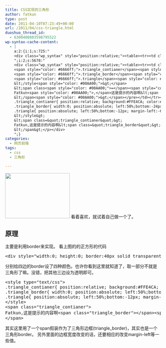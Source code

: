 ```yaml
---
title: CSS实现的三角形
author: fatkun
type: post
date: 2011-04-10T07:23:49+00:00
url: /2011/04/css-triangle.html
duoshuo_thread_id:
  - 6300408803598795522
wp-syntax-cache-content:
  - |
    a:2:{i:1;s:725:"
    <div class="wp_syntax" style="position:relative;"><table><tr><td class="code"><pre class="css" style="font-family:monospace;">&lt;div style<span style="color: #00AA00;">=</span><span style="color: #ff0000;">&quot;width:0; height:0; border:40px solid transparent;border-top-color:green;border-left-color:red;border-right-color:blue;border-bottom-color:yellow;&quot;</span><span style="color: #00AA00;">&gt;</span>&lt;/div<span style="color: #00AA00;">&gt;</span></pre></td></tr></table><p class="theCode" style="display:none;">&lt;div style=&quot;width:0; height:0; border:40px solid transparent;border-top-color:green;border-left-color:red;border-right-color:blue;border-bottom-color:yellow;&quot;&gt;&lt;/div&gt;</p></div>
    ";i:2;s:5678:"
    <div class="wp_syntax" style="position:relative;"><table><tr><td class="code"><pre class="css" style="font-family:monospace;">&lt;style type<span style="color: #00AA00;">=</span><span style="color: #ff0000;">&quot;text/css&quot;</span><span style="color: #00AA00;">&gt;</span>
    <span style="color: #6666ff;">.triangle_contianer</span><span style="color: #00AA00;">&#123;</span> <span style="color: #000000; font-weight: bold;">position</span><span style="color: #00AA00;">:</span><span style="color: #993333;">relative</span><span style="color: #00AA00;">;</span> <span style="color: #000000; font-weight: bold;">background</span><span style="color: #00AA00;">:</span><span style="color: #cc00cc;">#FFE4CA</span><span style="color: #00AA00;">;</span> <span style="color: #000000; font-weight: bold;">color</span><span style="color: #00AA00;">:</span><span style="color: #cc00cc;">#000</span><span style="color: #00AA00;">;</span> <span style="color: #000000; font-weight: bold;">border</span><span style="color: #00AA00;">:</span><span style="color: #933;">4px</span> <span style="color: #993333;">solid</span> <span style="color: #cc00cc;">#F90</span><span style="color: #00AA00;">;</span> <span style="color: #000000; font-weight: bold;">padding</span><span style="color: #00AA00;">:</span><span style="color: #933;">5px</span><span style="color: #00AA00;">;</span><span style="color: #00AA00;">&#125;</span>
    <span style="color: #6666ff;">.triangle_border</span><span style="color: #00AA00;">&#123;</span> <span style="color: #000000; font-weight: bold;">width</span><span style="color: #00AA00;">:</span><span style="color: #cc66cc;">0</span><span style="color: #00AA00;">;</span> <span style="color: #000000; font-weight: bold;">position</span><span style="color: #00AA00;">:</span><span style="color: #993333;">absolute</span><span style="color: #00AA00;">;</span> <span style="color: #000000; font-weight: bold;">left</span><span style="color: #00AA00;">:</span><span style="color: #933;">50%</span><span style="color: #00AA00;">;</span><span style="color: #000000; font-weight: bold;">bottom</span><span style="color: #00AA00;">:</span><span style="color: #933;">-24px</span><span style="color: #00AA00;">;</span> <span style="color: #000000; font-weight: bold;">margin-left</span><span style="color: #00AA00;">:</span><span style="color: #933;">-12px</span><span style="color: #00AA00;">;</span> <span style="color: #000000; font-weight: bold;">border</span><span style="color: #00AA00;">:</span><span style="color: #933;">12px</span> <span style="color: #993333;">solid</span> <span style="color: #dc143c;">transparent</span><span style="color: #00AA00;">;</span><span style="color: #000000; font-weight: bold;">border-top-color</span><span style="color: #00AA00;">:</span><span style="color: #cc00cc;">#F90</span><span style="color: #00AA00;">;</span><span style="color: #00AA00;">&#125;</span>
    <span style="color: #6666ff;">.triangle</span><span style="color: #00AA00;">&#123;</span> <span style="color: #000000; font-weight: bold;">position</span><span style="color: #00AA00;">:</span><span style="color: #993333;">absolute</span><span style="color: #00AA00;">;</span> <span style="color: #000000; font-weight: bold;">left</span><span style="color: #00AA00;">:</span><span style="color: #933;">50%</span><span style="color: #00AA00;">;</span><span style="color: #000000; font-weight: bold;">bottom</span><span style="color: #00AA00;">:</span><span style="color: #933;">-12px</span><span style="color: #00AA00;">;</span> <span style="color: #000000; font-weight: bold;">margin-left</span><span style="color: #00AA00;">:</span><span style="color: #933;">-6px</span><span style="color: #00AA00;">;</span> <span style="color: #000000; font-weight: bold;">border</span><span style="color: #00AA00;">:</span><span style="color: #933;">6px</span> <span style="color: #993333;">solid</span> <span style="color: #dc143c;">transparent</span><span style="color: #00AA00;">;</span><span style="color: #000000; font-weight: bold;">border-top-color</span><span style="color: #00AA00;">:</span><span style="color: #cc00cc;">#FFE4CA</span><span style="color: #00AA00;">;</span><span style="color: #00AA00;">&#125;</span>
    &lt;/style<span style="color: #00AA00;">&gt;</span>
    &lt;span class<span style="color: #00AA00;">=</span><span style="color: #ff0000;">&quot;triangle_contianer&quot;</span><span style="color: #00AA00;">&gt;</span>
    Fatkun<span style="color: #00AA00;">,</span>这是提示的内容啊&lt;span class<span style="color: #00AA00;">=</span><span style="color: #ff0000;">&quot;triangle_border&quot;</span><span style="color: #00AA00;">&gt;</span>&lt;/span<span style="color: #00AA00;">&gt;</span>&lt;span class<span style="color: #00AA00;">=</span><span style="color: #ff0000;">&quot;triangle&quot;</span><span style="color: #00AA00;">&gt;</span>&lt;/span<span style="color: #00AA00;">&gt;</span>
    &lt;/span<span style="color: #00AA00;">&gt;</span></pre></td></tr></table><p class="theCode" style="display:none;">&lt;style type=&quot;text/css&quot;&gt;
    .triangle_contianer{ position:relative; background:#FFE4CA; color:#000; border:4px solid #F90; padding:5px;}
    .triangle_border{ width:0; position:absolute; left:50%;bottom:-24px; margin-left:-12px; border:12px solid transparent;border-top-color:#F90;}
    .triangle{ position:absolute; left:50%;bottom:-12px; margin-left:-6px; border:6px solid transparent;border-top-color:#FFE4CA;}
    &lt;/style&gt;
    &lt;span class=&quot;triangle_contianer&quot;&gt;
    Fatkun,这是提示的内容啊&lt;span class=&quot;triangle_border&quot;&gt;&lt;/span&gt;&lt;span class=&quot;triangle&quot;&gt;&lt;/span&gt;
    &lt;/span&gt;</p></div>
    ";}
categories:
  - 网页前端
tags:
  - css
  - 三角形

---
```

[<img class="alignnone size-full wp-image-878" title="triangle" src="http://fatkun.com/wp-content/uploads/2011/04/triangle.png" alt="" width="209" height="146" />][1]
看着喜欢，就试着自己做一个了。
## 原理

主要是利用border来实现。
看上图的的正方形的代码
<pre escaped="true" lang="css">&lt;div style="width:0; height:0; border:40px solid transparent;border-top-color:green;border-left-color:red;border-right-color:blue;border-bottom-color:yellow;"&gt;&lt;/div&gt;</pre>
分别给四边的border设了四种颜色。也许你看到这里就知道了，取一部分不就是三角形了嘛。没错，把其他三边设为透明即可。
<pre escaped="true" lang="css">&lt;style type="text/css"&gt;
.triangle_contianer{ position:relative; background:#FFE4CA; color:#000; border:4px solid #F90; padding:5px;}
.triangle_border{ width:0; position:absolute; left:50%;bottom:-24px; margin-left:-12px; border:12px solid transparent;border-top-color:#F90;}
.triangle{ position:absolute; left:50%;bottom:-12px; margin-left:-6px; border:6px solid transparent;border-top-color:#FFE4CA;}
&lt;/style&gt;
&lt;span class="triangle_contianer"&gt;
Fatkun,这是提示的内容啊&lt;span class="triangle_border"&gt;&lt;/span&gt;&lt;span class="triangle"&gt;&lt;/span&gt;
&lt;/span&gt;</pre>
其实这里用了一个span假装作为了三角形边框(triangle_border)，其实也是一个三角形border。
另外里面的边框宽度改变的话，还要相应的改变margin-left等一些值。

 [1]: http://fatkun.com/wp-content/uploads/2011/04/triangle.png